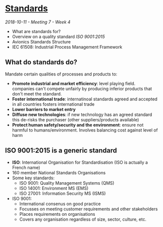 # [Standards](https://www.learn.ed.ac.uk/bbcswebdav/pid-3357983-dt-content-rid-6859553_1/courses/INFR100222018-9SV1SEM1/7%20Standards.pptx)
_2018-10-11 - Meeting 7 - Week 4_

- What are standards for?
- Overview on a quality standard _ISO 9001:2015_
- Avionics Standards Structure
- IEC 61508: Industrial Process Management Framework

## What do standards do?

Mandate certain qualities of processes and products to:

- **Promote industrial and market efficiency**: level playing field. companies can't compete unfairly by producing inferior products that don't meet the standard.
- **Foster international trade**: internatinoal standards agreed and accepted in all countries fosters international trade
- **Lower barriers to market entry**
- **Diffuse new technologies**: if new technology has an agreed standard this de-risks the purchaser (other suppliers/products available)
- **Protect human safety/security and the environment**: ensure not harmful to humans/environment. Involves balancing cost against level of harm

## ISO 9001:2015 is a generic standard

- **ISO**: International Organisation for Standardisation (ISO is actually a French name)
- 160 member National Standards Organisations
- Some key standards:
  - ISO 9001: Quality Management Systems (QMS)
  - ISO 14001: Environment MS (EMS)
  - ISO 27001: Information Security MS (ISMS)
- ISO 9001:
  - International consenus on good practice
  - Focusses on meeting customer requirements and other stakeholders
  - Places requirements on organisations
  - Covers any organisation regardless of size, sector, culture, etc.
